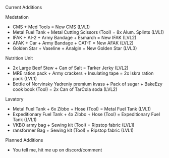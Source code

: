 Current Additions

Medstation
- CMS + Med Tools = New CMS (LVL1)
- Metal Fuel Tank + Metal Cutting Scissors (Tool) = 8x Alum. Splints (LVL1)
- IFAK + AI-2 + Army Bandage + Esmarch = New IFAK (LVL2)
- AFAK + Car + Army Bandage + CAT-T = New AFAK (LVL2)
- Golden Star + Vaseline + Analgin = New Golden Star (LVL3)

Nutrition Unit
- 2x Large Beef Stew + Can of Salt = Tarker Jerky (LVL2)
- MRE ration pack + Army crackers + Insulating tape = 2x Iskra ration pack (LVL1)
- Bottle of Norvinsky Yadreniy premium kvass + Pack of sugar + BakeEzy cook book (Tool) = 2x Can of TarCola soda (LVL2)

Lavatory
- Metal Fuel Tank + 6x Zibbo + Hose (Tool) = Metal Fuel Tank (LVL1)
- Expeditionary Fuel Tank + 4x Zibbo + Hose (Tool) = Expeditionary Fuel Tank (LVL1)
- VKBO army bag + Sewing kit (Tool) = Ripstop fabric (LVL1)
- ransformer Bag + Sewing kit (Tool) = Ripstop fabric (LVL1)

Planned Additions
- You tell me, hit me up on discord/comment